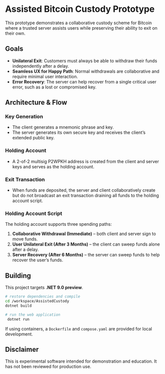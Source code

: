# Assisted Bitcoin Custody Prototype

This prototype demonstrates a collaborative custody scheme for Bitcoin where a trusted server assists users while preserving their ability to exit on their own.

## Goals
- **Unilateral Exit**: Customers must always be able to withdraw their funds independently after a delay.
- **Seamless UX for Happy Path**: Normal withdrawals are collaborative and require minimal user interaction.
- **Error Recovery**: The server can help recover from a single critical user error, such as a lost or compromised key.

## Architecture & Flow
### Key Generation
- The client generates a mnemonic phrase and key.
- The server generates its own secure key and receives the client’s extended public key.

### Holding Account
- A 2-of-2 multisig P2WPKH address is created from the client and server keys and serves as the holding account.

### Exit Transaction
- When funds are deposited, the server and client collaboratively create but do not broadcast an exit transaction draining all funds to the holding account script.

### Holding Account Script
The holding account supports three spending paths:
1. **Collaborative Withdrawal (Immediate)** – both client and server sign to move funds.
2. **User Unilateral Exit (After 3 Months)** – the client can sweep funds alone after a delay.
3. **Server Recovery (After 6 Months)** – the server can sweep funds to help recover the user’s funds.

## Building
This project targets **.NET 9.0 preview**.

```bash
# restore dependencies and compile
cd /workspace/AssistedCustody
dotnet build

# run the web application
 dotnet run
```

If using containers, a `Dockerfile` and `compose.yaml` are provided for local development.

## Disclaimer
This is experimental software intended for demonstration and education. It has not been reviewed for production use.
